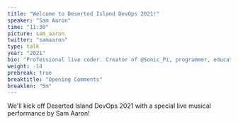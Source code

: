 ```yaml
---
title: "Welcome to Deserted Island DevOps 2021!"
speaker: "Sam Aaron"
time: "11:30"
picture: sam_aaron
twitter: "samaaron"
type: talk
year: "2021"
bio: "Professional live coder. Creator of @Sonic_Pi, programmer, educator, musician, PhD. Featured in Rolling Stone and the New York Times."
weight: -14
prebreak: true
breaktitle: "Opening Comments"
breaklen: "5m"
---
```


We'll kick off Deserted Island DevOps 2021 with a special live musical performance by Sam Aaron!